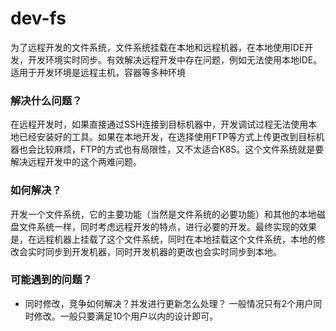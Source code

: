 # dev-fs
为了远程开发的文件系统，文件系统挂载在本地和远程机器，在本地使用IDE开发，开发环境实时同步。有效解决远程开发中存在问题，例如无法使用本地IDE。适用于开发环境是远程主机，容器等多种环境

### 解决什么问题？
在远程开发时，如果直接通过SSH连接到目标机器中，开发调试过程无法使用本地已经安装好的工具。如果在本地开发，在选择使用FTP等方式上传更改到目标机器也会比较麻烦，FTP的方式也有局限性，又不太适合K8S。这个文件系统就是要解决远程开发中的这个两难问题。

### 如何解决？
开发一个文件系统，它的主要功能（当然是文件系统的必要功能）和其他的本地磁盘文件系统一样，同时考虑远程开发的特点，进行必要的开发。最终实现的效果是，在远程机器上挂载了这个文件系统，同时在本地挂载这个文件系统，本地的修改会实时同步到开发机器，同时开发机器的更改也会实时同步到本地。

### 可能遇到的问题？
- 同时修改，竞争如何解决？并发进行更新怎么处理？
一般情况只有2个用户同时修改。一般只要满足10个用户以内的设计即可。
